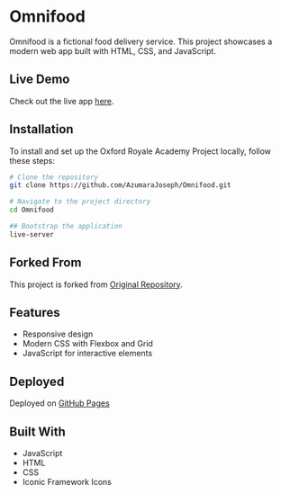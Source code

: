 # Omnifood
Omnifood is a fictional food delivery service. This project showcases a modern web app built with HTML, CSS, and JavaScript.
<!-- Project from Jonas S. Udemy course -->
## Live Demo
Check out the live app [here](https://ro008.github.io/omnifood/).

## Installation
To install and set up the Oxford Royale Academy Project locally, follow these steps:

```bash
# Clone the repository
git clone https://github.com/AzumaraJoseph/Omnifood.git

# Navigate to the project directory
cd Omnifood

## Bootstrap the application
live-server
```

## Forked From
This project is forked from [Original Repository](https://github.com/jonasschmedtmann/html-css-course).

## Features
- Responsive design
- Modern CSS with Flexbox and Grid
- JavaScript for interactive elements

## Deployed

Deployed on [GitHub Pages](https://AzumaraJoseph.github.io/Omnifood)


## Built With
- JavaScript
- HTML
- CSS
- Iconic Framework Icons